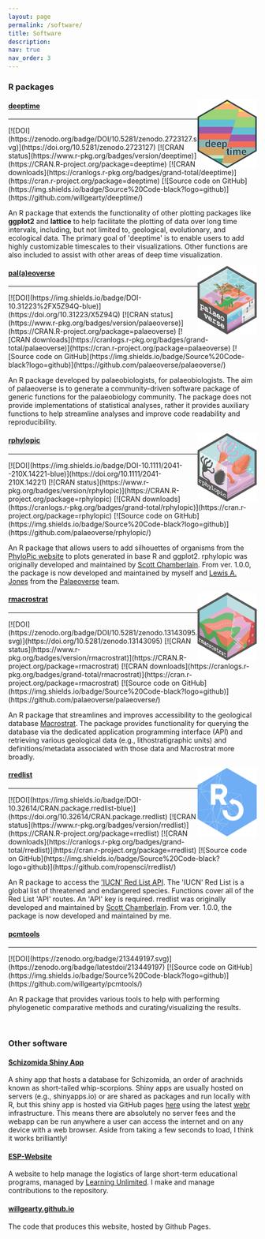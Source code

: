 ```yaml
---
layout: page
permalink: /software/
title: Software
description: 
nav: true
nav_order: 3
---
```


<h3> R packages</h3>
<img src="/assets/img/deeptime.png" align="right" width="120" />
<h4><a href="http://williamgearty.com/deeptime/" target="_blank">deeptime</a></h4>
<hr>
[![DOI](https://zenodo.org/badge/DOI/10.5281/zenodo.2723127.svg)](https://doi.org/10.5281/zenodo.2723127)
[![CRAN status](https://www.r-pkg.org/badges/version/deeptime)](https://CRAN.R-project.org/package=deeptime)
[![CRAN downloads](https://cranlogs.r-pkg.org/badges/grand-total/deeptime)](https://cran.r-project.org/package=deeptime)
[![Source code on GitHub](https://img.shields.io/badge/Source%20Code-black?logo=github)](https://github.com/willgearty/deeptime/)

<p style="overflow: hidden;">
An R package that extends the functionality of other plotting packages like
<b>ggplot2</b> and <b>lattice</b> to help facilitate the plotting of data over long time
intervals, including, but not limited to, geological, evolutionary, and ecological
data. The primary goal of 'deeptime' is to enable users to add highly customizable
timescales to their visualizations. Other functions are also included to assist
with other areas of deep time visualization.
</p>

<img src="/assets/img/palaeoverse.png" align="right" width="120" />
<h4><a href="https://palaeoverse.palaeoverse.org/" target="_blank">pal(a)eoverse</a></h4>
<hr>
[![DOI](https://img.shields.io/badge/DOI-10.31223%2FX5Z94Q-blue)](https://doi.org/10.31223/X5Z94Q)
[![CRAN status](https://www.r-pkg.org/badges/version/palaeoverse)](https://CRAN.R-project.org/package=palaeoverse)
[![CRAN downloads](https://cranlogs.r-pkg.org/badges/grand-total/palaeoverse)](https://cran.r-project.org/package=palaeoverse)
[![Source code on GitHub](https://img.shields.io/badge/Source%20Code-black?logo=github)](https://github.com/palaeoverse/palaeoverse/)
<p style="overflow: hidden;">
An R package developed by palaeobiologists, for palaeobiologists. The aim of palaeoverse
is to generate a community-driven software package of generic functions for the palaeobiology community.
The package does not provide implementations of statistical analyses, rather it provides auxiliary functions
to help streamline analyses and improve code readability and reproducibility.
</p>

<img src="/assets/img/rphylopic.png" align="right" width="120" />
<h4><a href="https://rphylopic.palaeoverse.org/" target="_blank">rphylopic</a></h4>
<hr>
[![DOI](https://img.shields.io/badge/DOI-10.1111/2041--210X.14221-blue)](https://doi.org/10.1111/2041-210X.14221)
[![CRAN status](https://www.r-pkg.org/badges/version/rphylopic)](https://CRAN.R-project.org/package=rphylopic)
[![CRAN downloads](https://cranlogs.r-pkg.org/badges/grand-total/rphylopic)](https://cran.r-project.org/package=rphylopic)
[![Source code on GitHub](https://img.shields.io/badge/Source%20Code-black?logo=github)](https://github.com/palaeoverse/rphylopic/)
<p style="overflow: hidden;">
An R package that allows users to add silhouettes of organisms from the <a href="http://phylopic.org/" target="_blank">PhyloPic website</a>
to plots generated in base R and ggplot2. rphylopic was originally developed and maintained by <a href="https://scottchamberlain.info/" target="_blank">Scott Chamberlain</a>.
From ver. 1.0.0, the package is now developed and maintained by myself and <a href="https://www.lewisajones.com/" target="_blank">Lewis A. Jones</a>
from the <a href="https://palaeoverse.org/" target="_blank">Palaeoverse</a> team.
</p>

<img src="/assets/img/rmacrostrat.png" align="right" width="120" />
<h4><a href="https://rmacrostrat.palaeoverse.org/" target="_blank">rmacrostrat</a></h4>
<hr>
[![DOI](https://zenodo.org/badge/DOI/10.5281/zenodo.13143095.svg)](https://doi.org/10.5281/zenodo.13143095)
[![CRAN status](https://www.r-pkg.org/badges/version/rmacrostrat)](https://CRAN.R-project.org/package=rmacrostrat)
[![CRAN downloads](https://cranlogs.r-pkg.org/badges/grand-total/rmacrostrat)](https://cran.r-project.org/package=rmacrostrat)
[![Source code on GitHub](https://img.shields.io/badge/Source%20Code-black?logo=github)](https://github.com/palaeoverse/palaeoverse/)
<p style="overflow: hidden;">
An R package that streamlines and improves accessibility to the geological database <a href="https://macrostrat.org" target="_blank">Macrostrat</a>.
The package provides functionality for querying the database via the dedicated application programming interface (API) and retrieving various
geological data (e.g., lithostratigraphic units) and definitions/metadata associated with those data and Macrostrat more broadly.
</p>

<img src="/assets/img/ropensci.png" align="right" width="120" />
<h4><a href="https://docs.ropensci.org/rredlist/" target="_blank">rredlist</a></h4>
<hr>
[![DOI](https://img.shields.io/badge/DOI-10.32614/CRAN.package.rredlist-blue)](https://doi.org/10.32614/CRAN.package.rredlist)
[![CRAN status](https://www.r-pkg.org/badges/version/rredlist)](https://CRAN.R-project.org/package=rredlist)
[![CRAN downloads](https://cranlogs.r-pkg.org/badges/grand-total/rredlist)](https://cran.r-project.org/package=rredlist)
[![Source code on GitHub](https://img.shields.io/badge/Source%20Code-black?logo=github)](https://github.com/ropensci/rredlist/)
<p style="overflow: hidden;">
An R package to access the <a href="https://api.iucnredlist.org/" target="_blank">'IUCN' Red List API</a>. The 'IUCN' Red List is a
global list of threatened and endangered species. Functions cover all of the Red List 'API' routes. An 'API' key is required. rredlist was
originally developed and maintained by <a href="https://scottchamberlain.info/" target="_blank">Scott Chamberlain</a>. From ver. 1.0.0, the
package is now developed and maintained by me.
</p>

<h4><a href="https://github.com/willgearty/pcmtools" target="_blank">pcmtools</a></h4>
<hr>
[![DOI](https://zenodo.org/badge/213449197.svg)](https://zenodo.org/badge/latestdoi/213449197)
[![Source code on GitHub](https://img.shields.io/badge/Source%20Code-black?logo=github)](https://github.com/willgearty/pcmtools/)
<p style="overflow: hidden;">
An R package that provides various tools to help with performing phylogenetic comparative methods and curating/visualizing the results.
</p>

<br>
<h3>Other software</h3>
<h4><a href="https://github.com/willgearty/Schizomida" target="_blank">Schizomida Shiny App</a></h4>
<p>
A shiny app that hosts a database for Schizomida, an order of arachnids known as short-tailed whip-scorpions. Shiny apps are usually hosted on servers (e.g., shinyapps.io) or are shared as packages and run locally with R, but this shiny app is hosted via GitHub pages <a href="https://williamgearty.com/Schizomida/" target="_blank">here</a> using the latest <a href="https://docs.r-wasm.org/webr/latest/" target="_blank">webr</a> infrastructure. This means there are absolutely no server fees and the webapp can be run anywhere a user can access the internet and on any device with a web browser. Aside from taking a few seconds to load, I think it works brilliantly!
</p>

<h4><a href="https://github.com/learning-unlimited/ESP-Website" target="_blank">ESP-Website</a></h4>
<p>
A website to help manage the logistics of large short-term educational programs, managed by <a href="https://learningu.org" target="_blank">Learning Unlimited</a>. I make and manage contributions to the repository.
</p>

<h4><a href="https://github.com/willgearty/willgearty.github.io" target="_blank">willgearty.github.io</a></h4>
<p>
The code that produces this website, hosted by Github Pages.
</p>